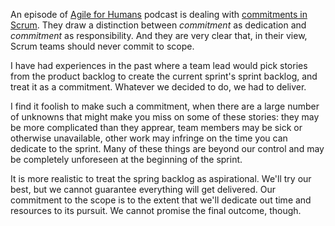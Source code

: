 An episode of
[Agile for Humans](https://www.youtube.com/channel/UCZYWqpkc-YzAndAt90arxTA)
podcast is dealing with
[commitments in Scrum](https://youtu.be/-F18J3o_gO4?t=71).  They draw a
distinction between _commitment_ as dedication and _commitment_ as
responsibility.  And they are very clear that, in their view, Scrum teams should
never commit to scope.

I have had experiences in the past where a team lead would pick stories from the
product backlog to create the current sprint's sprint backlog, and treat it as a
commitment.  Whatever we decided to do, we had to deliver.

I find it foolish to make such a commitment, when there are a large number of
unknowns that might make you miss on some of these stories: they may be more
complicated than they apprear, team members may be sick or otherwise
unavailable, other work may infringe on the time you can dedicate to the sprint.
Many of these things are beyond our control and may be completely unforeseen at
the beginning of the sprint.

It is more realistic to treat the spring backlog as aspirational.  We'll try our
best, but we cannot guarantee everything will get delivered.  Our commitment to
the scope is to the extent that we'll dedicate out time and resources to its
pursuit.  We cannot promise the final outcome, though.
